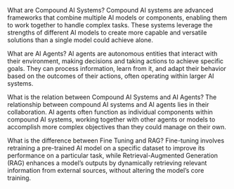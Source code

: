 What are Compound AI Systems?
Compound AI systems are advanced frameworks that combine multiple AI models or components, enabling them to work together to handle complex tasks. These systems leverage the strengths of different AI models to create more capable and versatile solutions than a single model could achieve alone.

What are AI Agents?
AI agents are autonomous entities that interact with their environment, making decisions and taking actions to achieve specific goals. They can process information, learn from it, and adapt their behavior based on the outcomes of their actions, often operating within larger AI systems.

What is the relation between Compound AI Systems and AI Agents?
The relationship between compound AI systems and AI agents lies in their collaboration. AI agents often function as individual components within compound AI systems, working together with other agents or models to accomplish more complex objectives than they could manage on their own.

What is the difference between Fine Tuning and RAG?
Fine-tuning involves retraining a pre-trained AI model on a specific dataset to improve its performance on a particular task, while Retrieval-Augmented Generation (RAG) enhances a model’s outputs by dynamically retrieving relevant information from external sources, without altering the model’s core training.
